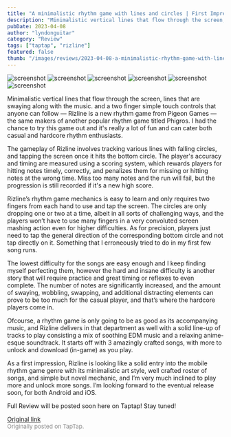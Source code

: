 ```yaml
---
title: "A minimalistic rhythm game with lines and circles | First Impressions - Rizline"
description: "Minimalistic vertical lines that flow through the screen, lines that are swaying along with the music. and a two finger simple touch controls that anyone can follow — Rizline is a new rhythm game from Pigeon Games — the same makers of another popular rhythm game titled Phigros. I had the chance to try this game out and it's really a lot of fun and can cater both casual and hardcore rhythm enthusiasts."
pubDate: 2023-04-08
author: "lyndonguitar"
category: "Review"
tags: ["taptap", "rizline"]
featured: false
thumb: "/images/reviews/2023-04-08-a-minimalistic-rhythm-game-with-lines-and-circles--first-impressions---rizline-0.avif"
---
```


<div class="gallery">
  <img src="/images/reviews/2023-04-08-a-minimalistic-rhythm-game-with-lines-and-circles--first-impressions---rizline-0.avif" alt="screenshot" />
  <img src="/images/reviews/2023-04-08-a-minimalistic-rhythm-game-with-lines-and-circles--first-impressions---rizline-1.avif" alt="screenshot" />
  <img src="/images/reviews/2023-04-08-a-minimalistic-rhythm-game-with-lines-and-circles--first-impressions---rizline-2.avif" alt="screenshot" />
  <img src="/images/reviews/2023-04-08-a-minimalistic-rhythm-game-with-lines-and-circles--first-impressions---rizline-3.avif" alt="screenshot" />
  <img src="/images/reviews/2023-04-08-a-minimalistic-rhythm-game-with-lines-and-circles--first-impressions---rizline-4.avif" alt="screenshot" />
  <img src="/images/reviews/2023-04-08-a-minimalistic-rhythm-game-with-lines-and-circles--first-impressions---rizline-5.avif" alt="screenshot" />
</div>

Minimalistic vertical lines that flow through the screen, lines that are swaying along with the music. and a two finger simple touch controls that anyone can follow — Rizline is a new rhythm game from Pigeon Games — the same makers of another popular rhythm game titled Phigros. I had the chance to try this game out and it's really a lot of fun and can cater both casual and hardcore rhythm enthusiasts.

The gameplay of Rizline involves tracking various lines with falling circles, and tapping the screen once it hits the bottom circle. The player's accuracy and timing are measured using a scoring system, which rewards players for hitting notes timely, correctly, and penalizes them for missing or hitting notes at the wrong time. Miss too many notes and the run will fail, but the progression is still recorded if it's a new high score.

Rizline’s rhythm game mechanics is easy to learn and only requires two fingers from each hand to use and tap the screen. The circles are only dropping one or two at a time, albeit in all sorts of challenging ways, and the players won’t have to use many fingers in a very convoluted screen mashing action even for higher difficulties. As for precision, players just need to tap the general direction of the corresponding bottom circle and not tap directly on it. Something that I erroneously tried to do in my first few song runs.

The lowest difficulty for the songs are easy enough and I keep finding myself perfecting them, however the hard and insane difficulty is another story that will require practice and great timing or reflexes to even complete. The number of notes are significantly increased, and the amount of swaying, wobbling, swapping, and additional distracting elements can prove to be too much for the casual player, and that’s where the hardcore players come in.

Ofcourse, a rhythm game is only going to be as good as its accompanying music, and Rizline delivers in that department as well with a solid line-up of tracks to play consisting a mix of soothing EDM music and a relaxing anime-esque soundtrack. It starts off with 3 amazingly crafted songs, with more to unlock and download (in-game) as you play.

As a first impression, Rizline is looking like a solid entry into the mobile rhythm game genre with its minimalistic art style, well crafted roster of songs, and simple but novel mechanic, and I’m very much inclined to play more and unlock more songs. I’m looking forward to the eventual release soon, for both Android and iOS.

Full Review will be posted soon here on Taptap! Stay tuned!

[Original link](https://www.taptap.io/post/5043074)<br><span style="font-size: 0.95em; color: #888;">Originally posted on TapTap.</span>

